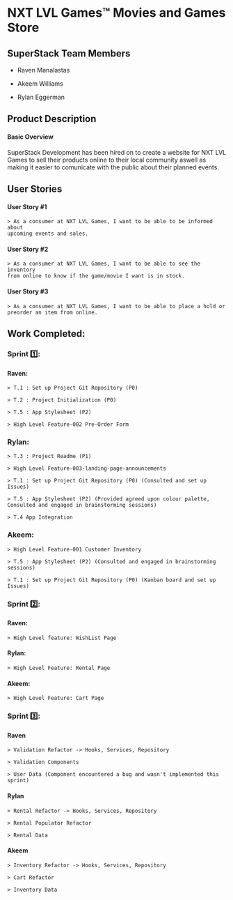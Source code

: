 
#  NXT LVL Games™ Movies and Games Store 

## SuperStack Team Members 

- Raven Manalastas

- Akeem Williams

- Rylan Eggerman


## Product Description 

#### Basic Overview 

SuperStack Development has been hired on to create a website for NXT LVL Games
to sell their products online to their local community aswell as making it 
easier to comunicate with the public about their planned events. 

## User Stories 

#### User Story #1

    > As a consumer at NXT LVL Games, I want to be able to be informed about 
    upcoming events and sales. 

#### User Story #2

    > As a consumer at NXT LVL Games, I want to be able to see the inventory 
    from online to know if the game/movie I want is in stock. 

#### User Story #3

    > As a consumer at NXT LVL Games, I want to be able to place a hold or 
    preorder an item from online. 




## Work Completed:

### Sprint 1️⃣:

#### Raven:

    > T.1 : Set up Project Git Repository (P0)

    > T.2 : Project Initialization (P0)

    > T.5 : App Stylesheet (P2)

    > High Level Feature-002 Pre-Order Form

### Rylan:

    > T.3 : Project Readme (P1) 

    > High Level Feature-003-landing-page-announcements

    > T.1 : Set up Project Git Repository (P0) (Consulted and set up Issues)

    > T.5 : App Stylesheet (P2) (Provided agreed upon colour palette, Consulted and engaged in brainstorming sessions)

    > T.4 App Integration 

### Akeem:

    > High Level Feature-001 Customer Inventory

    > T.5 : App Stylesheet (P2) (Consulted and engaged in brainstorming sessions)

    > T.1 : Set up Project Git Repository (P0) (Kanban board and set up Issues)


### Sprint 2️⃣:

#### Raven:

    > High Level feature: WishList Page 

#### Rylan:

    > High Level Feature: Rental Page

#### Akeem: 

    > High Level Feature: Cart Page



### Sprint 3️⃣:

#### Raven 

    > Validation Refactor -> Hooks, Services, Repository

    > Validation Components 

    > User Data (Component encountered a bug and wasn't implemented this sprint)

#### Rylan 

    > Rental Refactor -> Hooks, Services, Repository

    > Rental Populator Refactor

    > Rental Data

#### Akeem 

    > Inventory Refactor -> Hooks, Services, Repository

    > Cart Refactor 

    > Inventory Data 